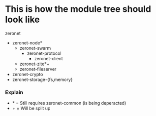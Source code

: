 # This is how the module tree should look like

zeronet
  + zeronet-node*
    + zeronet-swarm
      + zeronet-protocol
        + zeronet-client
    + zeronet-zite*+
    + zeronet-fileserver
  + zeronet-crypto
  + zeronet-storage-{fs,memory}

### Explain

 - \* = Still requires zeronet-common (is being deperacted)
 - \+ = Will be split up

